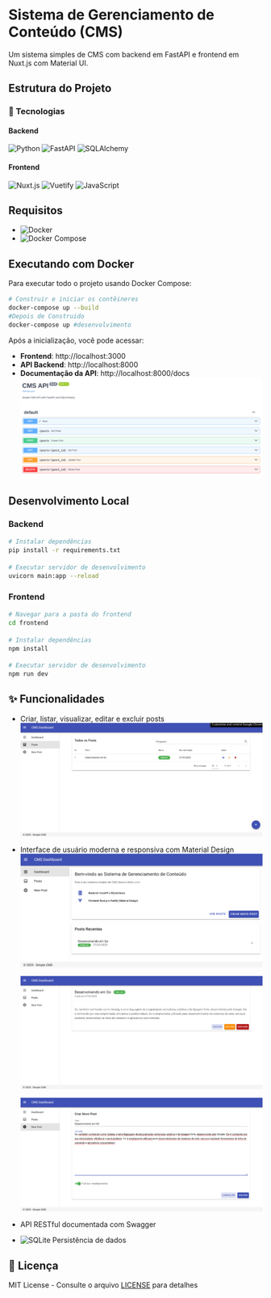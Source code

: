 # Sistema de Gerenciamento de Conteúdo (CMS)

Um sistema simples de CMS com backend em FastAPI e frontend em Nuxt.js com Material UI.

## Estrutura do Projeto

### 🧰 Tecnologias

#### Backend

![Python](https://img.shields.io/badge/Python-3776AB?style=flat&logo=python&logoColor=white)
![FastAPI](https://img.shields.io/badge/FastAPI-005571?style=flat&logo=fastapi)
![SQLAlchemy](https://img.shields.io/badge/SQLAlchemy-100000?style=flat&logo=sqlalchemy&logoColor=white)

#### Frontend

![Nuxt.js](https://img.shields.io/badge/Nuxt.js-00C58E?style=flat&logo=nuxt.js)
![Vuetify](https://img.shields.io/badge/Vuetify-1867C0?style=flat&logo=vuetify)
![JavaScript](https://img.shields.io/badge/JavaScript-F7DF1E?style=flat&logo=javascript&logoColor=black)

## Requisitos

- ![Docker](https://img.shields.io/badge/Docker-2CA5E0?style=flat&logo=docker&logoColor=white)
- ![Docker Compose](https://img.shields.io/badge/Docker_Compose-2CA5E0?style=flat&logo=docker&logoColor=white)


## Executando com Docker

Para executar todo o projeto usando Docker Compose:

```bash
# Construir e iniciar os contêineres
docker-compose up --build
#Depois de Construido
docker-compose up #desenvolvimento
```

Após a inicialização, você pode acessar:

- **Frontend**: http://localhost:3000
- **API Backend**: http://localhost:8000
- **Documentação da API**: http://localhost:8000/docs![1743102900016](image/README/1743102900016.png)

## Desenvolvimento Local

### Backend

```bash
# Instalar dependências
pip install -r requirements.txt

# Executar servidor de desenvolvimento
uvicorn main:app --reload
```

### Frontend

```bash
# Navegar para a pasta do frontend
cd frontend

# Instalar dependências
npm install

# Executar servidor de desenvolvimento
npm run dev
```

## ✨ Funcionalidades

- Criar, listar, visualizar, editar e excluir posts![1743102948462](image/README/1743102948462.png)
- Interface de usuário moderna e responsiva com Material Design![1743102963105](image/README/1743102963105.png)

  ![1743103015409](image/README/1743103015409.png)

  ![1743103171151](image/README/1743103171151.png)
- API RESTful documentada com Swagger
- ![SQLite](https://img.shields.io/badge/SQLite-07405E?style=flat&logo=sqlite&logoColor=white) Persistência de dados

## 📄 Licença

MIT License - Consulte o arquivo [LICENSE](LICENSE) para detalhes
